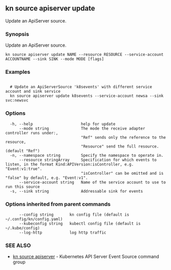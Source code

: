 ## kn source apiserver update

Update an ApiServer source.

### Synopsis

Update an ApiServer source.

```
kn source apiserver update NAME --resource RESOURCE --service-account ACCOUNTNAME --sink SINK --mode MODE [flags]
```

### Examples

```

  # Update an ApiServerSource 'k8sevents' with different service account and sink service
  kn source apiserver update k8sevents --service-account newsa --sink svc:newsvc
```

### Options

```
  -h, --help                     help for update
      --mode string              The mode the receive adapter controller runs under:,
                                 "Ref" sends only the reference to the resource,
                                 "Resource" send the full resource. (default "Ref")
  -n, --namespace string         Specify the namespace to operate in.
      --resource stringArray     Specification for which events to listen, in the format Kind:APIVersion:isController, e.g. "Event:v1:true".
                                 "isController" can be omitted and is "false" by default, e.g. "Event:v1".
      --service-account string   Name of the service account to use to run this source
  -s, --sink string              Addressable sink for events
```

### Options inherited from parent commands

```
      --config string       kn config file (default is ~/.config/kn/config.yaml)
      --kubeconfig string   kubectl config file (default is ~/.kube/config)
      --log-http            log http traffic
```

### SEE ALSO

- [kn source apiserver](kn_source_apiserver.md) - Kubernetes API Server Event
  Source command group
